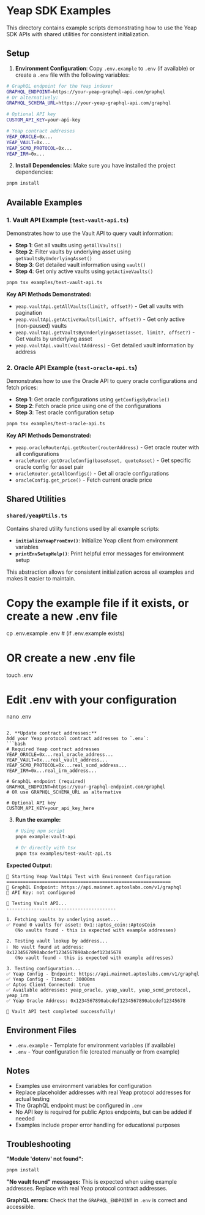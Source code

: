# Yeap SDK Examples

This directory contains example scripts demonstrating how to use the Yeap SDK APIs with shared utilities for consistent initialization.

## Setup

1. **Environment Configuration**: Copy `.env.example` to `.env` (if available) or create a `.env` file with the following variables:

```bash
# GraphQL endpoint for the Yeap indexer
GRAPHQL_ENDPOINT=https://your-yeap-graphql-api.com/graphql
# Or alternatively:
GRAPHQL_SCHEMA_URL=https://your-yeap-graphql-api.com/graphql

# Optional API key
CUSTOM_API_KEY=your-api-key

# Yeap contract addresses
YEAP_ORACLE=0x...
YEAP_VAULT=0x...
YEAP_SCMD_PROTOCOL=0x...
YEAP_IRM=0x...
```

2. **Install Dependencies**: Make sure you have installed the project dependencies:

```bash
pnpm install
```

## Available Examples

### 1. Vault API Example (`test-vault-api.ts`)

Demonstrates how to use the Vault API to query vault information:

- **Step 1**: Get all vaults using `getAllVaults()`
- **Step 2**: Filter vaults by underlying asset using `getVaultsByUnderlyingAsset()`
- **Step 3**: Get detailed vault information using `vault()`
- **Step 4**: Get only active vaults using `getActiveVaults()`

```bash
pnpm tsx examples/test-vault-api.ts
```

**Key API Methods Demonstrated:**
- `yeap.vaultApi.getAllVaults(limit?, offset?)` - Get all vaults with pagination
- `yeap.vaultApi.getActiveVaults(limit?, offset?)` - Get only active (non-paused) vaults
- `yeap.vaultApi.getVaultsByUnderlyingAsset(asset, limit?, offset?)` - Get vaults by underlying asset
- `yeap.vaultApi.vault(vaultAddress)` - Get detailed vault information by address

### 2. Oracle API Example (`test-oracle-api.ts`)

Demonstrates how to use the Oracle API to query oracle configurations and fetch prices:

- **Step 1**: Get oracle configurations using `getConfigsByOracle()`
- **Step 2**: Fetch oracle price using one of the configurations
- **Step 3**: Test oracle configuration setup

```bash
pnpm tsx examples/test-oracle-api.ts
```

**Key API Methods Demonstrated:**
- `yeap.oracleRouterApi.getRouter(routerAddress)` - Get oracle router with all configurations
- `oracleRouter.getOracleConfig(baseAsset, quoteAsset)` - Get specific oracle config for asset pair
- `oracleRouter.getAllConfigs()` - Get all oracle configurations
- `oracleConfig.get_price()` - Fetch current oracle price

## Shared Utilities

### `shared/yeapUtils.ts`

Contains shared utility functions used by all example scripts:

- **`initializeYeapFromEnv()`**: Initialize Yeap client from environment variables
- **`printEnvSetupHelp()`**: Print helpful error messages for environment setup

This abstraction allows for consistent initialization across all examples and makes it easier to maintain.
   # Copy the example file if it exists, or create a new .env file
   cp .env.example .env  # (if .env.example exists)
   # OR create a new .env file
   touch .env

   # Edit .env with your configuration
   nano .env
   ```

2. **Update contract addresses:**
   Add your Yeap protocol contract addresses to `.env`:
   ```bash
   # Required Yeap contract addresses
   YEAP_ORACLE=0x...real_oracle_address...
   YEAP_VAULT=0x...real_vault_address...
   YEAP_SCMD_PROTOCOL=0x...real_scmd_address...
   YEAP_IRM=0x...real_irm_address...

   # GraphQL endpoint (required)
   GRAPHQL_ENDPOINT=https://your-graphql-endpoint.com/graphql
   # OR use GRAPHQL_SCHEMA_URL as alternative

   # Optional API key
   CUSTOM_API_KEY=your_api_key_here
   ```

3. **Run the example:**
   ```bash
   # Using npm script
   pnpm example:vault-api

   # Or directly with tsx
   pnpm tsx examples/test-vault-api.ts
   ```

**Expected Output:**
```
🚀 Starting Yeap VaultApi Test with Environment Configuration
============================================================
📡 GraphQL Endpoint: https://api.mainnet.aptoslabs.com/v1/graphql
🔑 API Key: not configured

🏦 Testing Vault API...
----------------------------------------

1. Fetching vaults by underlying asset...
✅ Found 0 vaults for asset: 0x1::aptos_coin::AptosCoin
   (No vaults found - this is expected with example addresses)

2. Testing vault lookup by address...
ℹ️  No vault found at address: 0x1234567890abcdef1234567890abcdef12345678
   (No vault found - this is expected with example addresses)

3. Testing configuration...
✅ Yeap Config - Endpoint: https://api.mainnet.aptoslabs.com/v1/graphql
✅ Yeap Config - Timeout: 30000ms
✅ Aptos Client Connected: true
✅ Available addresses: yeap_oracle, yeap_vault, yeap_scmd_protocol, yeap_irm
✅ Yeap Oracle Address: 0x1234567890abcdef1234567890abcdef12345678

🎉 Vault API test completed successfully!
```

## Environment Files

- `.env.example` - Template for environment variables (if available)
- `.env` - Your configuration file (created manually or from example)

## Notes

- Examples use environment variables for configuration
- Replace placeholder addresses with real Yeap protocol addresses for actual testing
- The GraphQL endpoint must be configured in `.env`
- No API key is required for public Aptos endpoints, but can be added if needed
- Examples include proper error handling for educational purposes

## Troubleshooting

**"Module 'dotenv' not found":**
```bash
pnpm install
```

**"No vault found" messages:**
This is expected when using example addresses. Replace with real Yeap protocol contract addresses.

**GraphQL errors:**
Check that the `GRAPHQL_ENDPOINT` in `.env` is correct and accessible.
